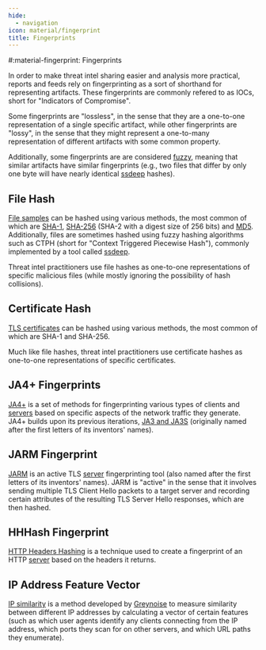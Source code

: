```yaml
---
hide:
  - navigation
icon: material/fingerprint
title: Fingerprints
---
```


#:material-fingerprint: Fingerprints

In order to make threat intel sharing easier and analysis more practical, reports and feeds rely on fingerprinting as a sort of shorthand for representing artifacts. These fingerprints are commonly refered to as IOCs, short for "Indicators of Compromise".

Some fingerprints are "lossless", in the sense that they are a one-to-one representation of a single specific artifact, while other fingerprints are "lossy", in the sense that they might represent a one-to-many representation of different artifacts with some common property.

Additionally, some fingerprints are are considered [fuzzy](https://en.wikipedia.org/wiki/Fuzzy_hashing), meaning that similar artifacts have similar fingerprints (e.g., two files that differ by only one byte will have nearly identical [ssdeep](https://ssdeep-project.github.io/ssdeep/index.html) hashes).

## File Hash

[File samples](/artifacts/sample) can be hashed using various methods, the most common of which are [SHA-1](https://en.wikipedia.org/wiki/SHA-1), [SHA-256](https://en.wikipedia.org/wiki/SHA-2) (SHA-2 with a digest size of 256 bits) and [MD5](https://en.wikipedia.org/wiki/MD5). Additionally, files are sometimes hashed using fuzzy hashing algorithms such as CTPH (short for "Context Triggered Piecewise Hash"), commonly implemented by a tool called [ssdeep](https://ssdeep-project.github.io/ssdeep/index.html).

Threat intel practitioners use file hashes as one-to-one representations of specific malicious files (while mostly ignoring the possibility of hash collisions).

## Certificate Hash

[TLS certificates](/artifacts/tls-certificate) can be hashed using various methods, the most common of which are SHA-1 and SHA-256.

Much like file hashes, threat intel practitioners use certificate hashes as one-to-one representations of specific certificates.

## JA4+ Fingerprints

[JA4+](https://medium.com/foxio/ja4-network-fingerprinting-9376fe9ca637) is a set of methods for fingerprinting various types of clients and [servers](/artifacts/server) based on specific aspects of the network traffic they generate. JA4+ builds upon its previous iterations, [JA3 and JA3S](https://engineering.salesforce.com/tls-fingerprinting-with-ja3-and-ja3s-247362855967/) (originally named after the first letters of its inventors' names).

## JARM Fingerprint

[JARM](https://engineering.salesforce.com/easily-identify-malicious-servers-on-the-internet-with-jarm-e095edac525a/) is an active TLS [server](/artifacts/server) fingerprinting tool (also named after the first letters of its inventors' names). JARM is "active" in the sense that it involves sending multiple TLS Client Hello packets to a target server and recording certain attributes of the resulting TLS Server Hello responses, which are then hashed.

## HHHash Fingerprint

[HTTP Headers Hashing](https://www.foo.be/2023/07/HTTP-Headers-Hashing_HHHash) is a technique used to create a fingerprint of an HTTP [server](/artifacts/server) based on the headers it returns.

## IP Address Feature Vector

[IP similarity](https://www.greynoise.io/blog/how-we-built-ip-similarity) is a method developed by [Greynoise](https://www.greynoise.io/) to measure similarity between different IP addresses by calculating a vector of certain features (such as which user agents identify any clients connecting from the IP address, which ports they scan for on other servers, and which URL paths they enumerate).